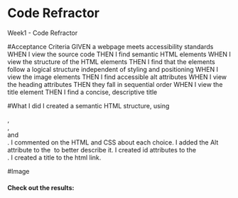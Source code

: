 # Code Refractor

Week1 - Code Refractor

#Acceptance Criteria
GIVEN a webpage meets accessibility standards
WHEN I view the source code
THEN I find semantic HTML elements
WHEN I view the structure of the HTML elements
THEN I find that the elements follow a logical structure independent of styling and positioning
WHEN I view the image elements
THEN I find accessible alt attributes
WHEN I view the heading attributes
THEN they fall in sequential order
WHEN I view the title element
THEN I find a concise, descriptive title

#What I did
I created a semantic HTML structure, using <nav>,<article>,<main> and <footer>.
I commented on the HTML and CSS about each choice.
I added the Alt attribute to the <img> to better describe it.
I created id attributes to the <nav>.
I created a title to the html link.

#Image

# Check out the results:
